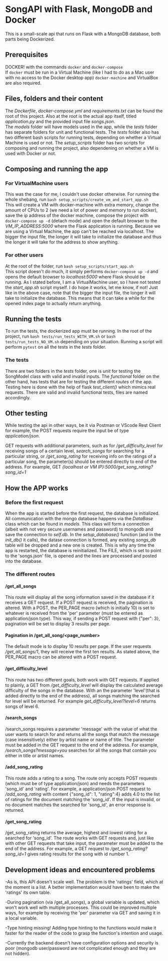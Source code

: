 # SongAPI with Flask, MongoDB and Docker

This is a small-scale api that runs on Flask with a MongoDB database, both parts being Dockerized.

## Prerequisites
DOCKER! with the commands `docker` and `docker-compose`   
If `docker` must be run in a Virtual Machine (like I had to do as a Mac user with no access to the Docker desktop app) `docker-machine` and VirtualBox are also required.

## Files, folders and their content
The *Dockerfile*, *docker-compose.yml* and *requirements.txt* can be found the root of this project. Also at the root is the actual app itself, titled *application.py* and the provided input file *songs.json*.   
The *models* folder will have models used in the app, while the *tests* folder has separate folders for unit and functional tests. The *tests* folder also has two different bash scripts for running tests, depending on whether a Virtual Machine is used or not. The *setup_scripts* folder has two scripts for composing and running the project, also dependening on whether a VM is used with Docker or not.

## Composing and running the app
### For VirtualMachine users
This was the case for me, I couldn't use docker otherwise. For running the whole shebang, run `bash setup_scripts/create_vm_and_start_app.sh`   
This will create a VM with docker-machine with extra memory, change the amount of CPUs to 2 (we need a lot of power and memory to run docker), save the ip address of the docker machine, compose the project with `docker-compose up -d` (detach mode) and open the default browser to the *VM_IP_ADDRESS:5000* where the Flask application is running. Because we are using a Virtual Machine, the app can't be reached via localhost. The bigger the input file, the longer it will take to initialize the database and thus the longer it will take for the address to show anything.

### For other users
At the root of the folder, run `bash setup_scripts/start_app.sh`   
This script doesn't do much, it simply performs `docker-compose up -d` and opens the default browser to *localhost:5000* where Flask should be running. As I stated before, I am a VirtualMachine user, so I have not tested the *start_app.sh* script myself. I do hope it works, let me know, if not! Just like in the above case, note that the bigger the input file, the longer it will take to initialize the database. This means that it can take a while for the opened index page to actually return anything.

## Running the tests
To run the tests, the dockerized app must be running. In the root of the project, run `bash tests/run_tests_WITH_VM.sh` or `bash tests/run_tests_NO_VM.sh` depending on your situation. Running a script will perform `pytest` on all the tests in the *tests* folder.   

### The tests
There are two folders in the *tests* folder, one is *unit* for testing the SongModel class with valid and invalid inputs. The *functional* folder on the other hand, has tests that are for testing the different *routes* of the app. Testing here is done with the help of flask *test_client()* which mimics real requests. There are valid and invalid functional tests, files are named accordingly.

## Other testing
While testing the api in other ways, be it via Postman or VScode Rest Client for example, the POST requests require the input be of type *application/json*.   

GET requests with additional parameters, such as for */get_difficulty_level* for receiving songs of a certain level, *search_songs* for searching for a particular string, or */get_song_rating* for receiving info on the ratings of a particular song, the parameter(s) should be entered directly to end of the address.
For example, GET *{localhost or VM IP}:5000/get_song_rating?song_id=1*  

## How the APP works
### Before the first request
When the app is started before the first request, the database is initialized. All communication with the mongo database happens via the *DataBase* class which can be found in *models*. This class will form a connection (albeit with not very secure usernames and password) to mongodb and save the connection to *self.db*. In the *setup_database()* function (and in the *init_db()* it calls), the datase connection is formed, any existing *songs_db* table will be dropped and a new one is created. This is why any time the app is restarted, the database is reinitialized. The FILE, which is set to point to the 'songs.json' file, is opened and the lines are processed and posted into the database.

### The different routes
#### /get_all_songs
This route will display all the song information saved in the database if it receives a GET request. If a POST request is received, the pagination is altered. With a POST, the PER_PAGE macro (which is initially 10) is set to whatever is received from the 'per' parameter (must be entered as application/json type). This way, if sending a POST request with {"per": 3}, pagination will be set to display 3 results per page.

#### Pagination in /get_all_song/<page_number>
The default mode is to display 10 results per page. If the user requests */get_all_songs/1*, they will receive the first ten results. As stated above, the PER_PAGE macro can be altered with a POST request.

#### /get_difficulty_level
This route has two different goals, both work with GET requests. If applied to plainly, a GET from */get_difficulty_level* will display the calculated average difficulty of the songs in the database. With an the parameter 'level'(that is added directly to the end of the address), all songs matching the searched for level will be returned. For example *get_difficulty_level?level=6* returns songs of level 6.

#### /search_songs
/search_songs requires a parameter 'message' with the value of what the user wants to search for and returns all the songs that match the message (case insensitively) either by artist name or name of title. The parameter must be added in the GET request to the end of the address. For example, */search_songs?message=you* searches for all the songs that contain *you* either in title or artist names.

#### /add_song_rating
This route adds a rating to a song. The route only accepts POST requests (which must be of type application/json) and needs the parameters 'song_id' and 'rating'. For example, a application/json POST request to */add_song_rating* with content {"song_id": 1, "rating":4} adds 4.0 to the list of ratings for the document matching the 'song_id'. If the input is invalid, or no document matches the searched for 'song_id', an error response is returned.

#### /get_song_rating
/get_song_rating returns the average, highest and lowest rating for a searched for 'song_id'. The route works with GET requests and, just like with other GET requests that take input, the parameter must be added to the end of the address. For example, a GET request to */get_song_rating?song_id=1* gives rating results for the song with id number 1.

## Development ideas and encountered problems
-As is, this API doesn't scale well. The problem is the 'ratings' field, which at the moment is a list. A better implementation would have been to make the 'ratings' its own table.  
  
-During pagination (via /get_all_songs), a global variable is updated, which won't work well with multiple processes. This could be improved multiple ways,
for example by receiving the 'per' parameter via GET and saving it in a local variable.  
  
-Type hinting missing! Adding type hinting to the functions would make it faster for the reader of the code to grasp the function's intention and usage.  
  
-Currently the backend doesn't have configuration options and security is poor (mongodb user/password are not complicated enough and they are not hidden).  
